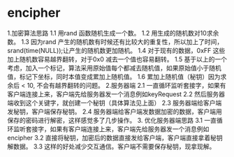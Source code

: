 # encipher
1.加密算法思路
1.1 用rand 函数随机生成一个数。
1.2 用生成的随机数对10求余数。
1.3 因为rand 产生的随机数有时候还有比较大的重复性，所以加上了时间，srand(time(NULL));让产生的随机数更加随机。
1.4 对于现有的数据，0xFF 这些加上随机数容易越界翻转，对于0x0 减去一个值也容易翻转。
1.5 基于以上的一个考虑，加入一个标记，算法采用原始值每个都减去随机值，如果原始值小于随机值，标记下坐标，同时本值变成累加上随机值。
1.6 累加上随机值（秘钥）因为求余后 < 10, 不会有越界翻转的问题。
2.服务器端
2.1 一直循环监听套接字，如果有客户端连接上来，客户端先给服务器发一个消息例如keyRequest
2.2 然后服务器端收到这个关键字，就创建一个秘钥（具体算法见上面）
2.3 服务器端给客户端发秘钥，客户端保存秘钥。
2.4 服务器端给客户端发数据加密的数据，客户端用保存的密码进行解密，这样感觉多了几步操作。
3. 优化服务器端思路
3.1 一直循环监听套接字，如果有客户端连接上来，客户端先给服务器发一个消息例如encipher
3.2 直接将秘钥，加密后的数据直接发给客户端，客户端直接拿着秘钥解数据。
3.3 这样的好处减少交互通信。客户端不需要保存秘钥，现拿现解。

